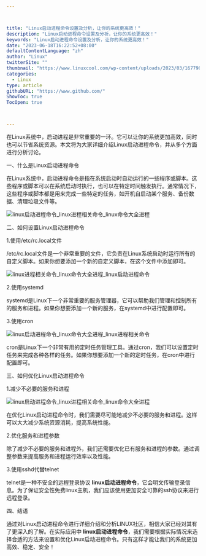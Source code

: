 ```yaml
---



title: "Linux启动进程命令设置及分析，让你的系统更高效！"
description: "Linux启动进程命令设置及分析，让你的系统更高效！"
keywords: "Linux启动进程命令设置及分析，让你的系统更高效！"
date: "2023-06-18T16:22:52+08:00"
defaultContentLanguage: "zh"
author: "Linux"
twitterSite: ""
thumbnail: "https://www.linuxcool.com/wp-content/uploads/2023/03/1677909975221_0.jpg"
categories:
  - Linux
type: article
githubURL: "https://www.github.com/"
ShowToc: true
TocOpen: true



---
```


在Linux系统中，启动进程是非常重要的一环。它可以让你的系统更加高效，同时也可以节省系统资源。本文将为大家详细介绍Linux启动进程命令，并从多个方面进行分析讨论。

一、什么是Linux启动进程命令

在Linux系统中，启动进程命令是指在系统启动时自动运行的一些程序或脚本。这些程序或脚本可以在系统启动时执行，也可以在特定时间触发执行。通常情况下，这些程序或脚本都是用来完成一些特定的任务，如开机自启动某个服务、备份数据、清理垃圾文件等。

![linux启动进程命令_linux进程相关命令_linux命令大全进程](https://www.linuxcool.com/wp-content/uploads/2023/03/1677909975221_0.jpg)

二、如何设置Linux启动进程命令

1.使用/etc/rc.local文件

/etc/rc.local文件是一个非常重要的文件，它负责在Linux系统启动时运行所有的自定义脚本。如果你想要添加一个新的自定义脚本，在这个文件中添加即可。

![linux进程相关命令_linux命令大全进程_linux启动进程命令](https://www.linuxcool.com/wp-content/uploads/2023/03/1677909975221_1.png)

2.使用systemd

systemd是Linux下一个非常重要的服务管理器，它可以帮助我们管理和控制所有的服务和进程。如果你想要添加一个新的服务，在systemd中进行配置即可。

3.使用cron

![linux启动进程命令_linux命令大全进程_linux进程相关命令](https://www.linuxcool.com/wp-content/uploads/2023/03/1677909975221_2.gif)

cron是Linux下一个非常有用的定时任务管理工具。通过cron，我们可以设置定时任务来完成各种各样的任务。如果你想要添加一个新的定时任务，在cron中进行配置即可。

三、如何优化Linux启动进程命令

1.减少不必要的服务和进程

![linux启动进程命令_linux进程相关命令_linux命令大全进程](https://www.linuxcool.com/wp-content/uploads/2023/03/1677909975221_3.png)

在优化Linux启动进程命令时，我们需要尽可能地减少不必要的服务和进程。这样可以大大减少系统资源消耗，提高系统性能。

2.优化服务和进程参数

除了减少不必要的服务和进程外，我们还需要优化已有服务和进程的参数。通过调整参数来提高服务和进程运行效率以及性能。

3.使用sshd代替telnet

telnet是一种不安全的远程登录协议 **linux启动进程命令**，它会明文传输登录信息。为了保证安全性免费linux主机，我们应该使用更加安全可靠的ssh协议来进行远程登录。

四、结语

通过对Linux启动进程命令进行详细介绍和分析LINUX社区，相信大家已经对其有了更深入的了解。在实际应用中 **linux启动进程命令**，我们需要根据实际情况来选择合适的方法来设置和优化Linux启动进程命令。只有这样才能让我们的系统更加高效、稳定、安全！